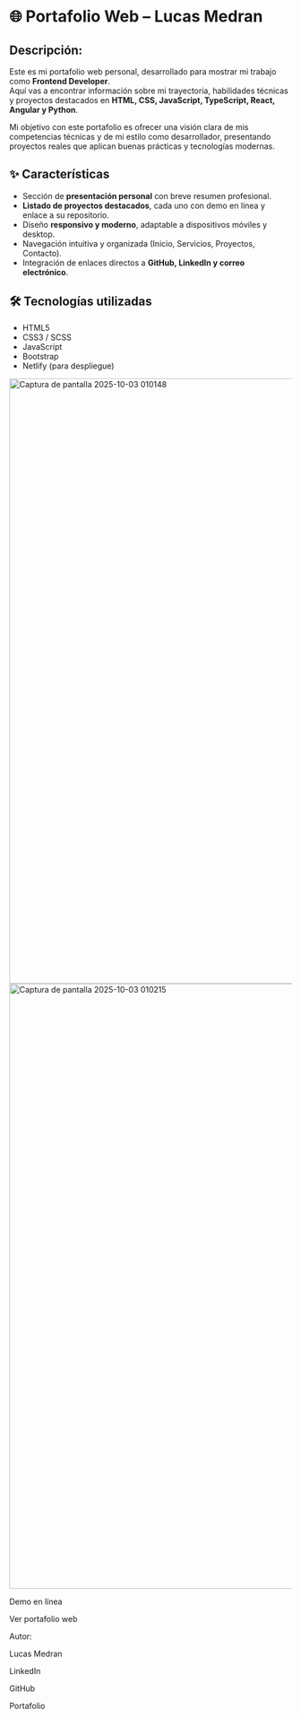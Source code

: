 # 🌐 Portafolio Web – Lucas Medran

## Descripción:
Este es mi portafolio web personal, desarrollado para mostrar mi trabajo como **Frontend Developer**.  
Aquí vas a encontrar información sobre mi trayectoria, habilidades técnicas y proyectos destacados en **HTML, CSS, JavaScript, TypeScript, React, Angular y Python**.

Mi objetivo con este portafolio es ofrecer una visión clara de mis competencias técnicas y de mi estilo como desarrollador, presentando proyectos reales que aplican buenas prácticas y tecnologías modernas.

## ✨ Características
- Sección de **presentación personal** con breve resumen profesional.  
- **Listado de proyectos destacados**, cada uno con demo en línea y enlace a su repositorio.  
- Diseño **responsivo y moderno**, adaptable a dispositivos móviles y desktop.  
- Navegación intuitiva y organizada (Inicio, Servicios, Proyectos, Contacto).  
- Integración de enlaces directos a **GitHub, LinkedIn y correo electrónico**.  

## 🛠️ Tecnologías utilizadas
- HTML5  
- CSS3 / SCSS  
- JavaScript  
- Bootstrap  
- Netlify (para despliegue)  

<img width="1920" height="1080" alt="Captura de pantalla 2025-10-03 010148" src="https://github.com/user-attachments/assets/5dfbb774-da8d-46c7-b443-8f53d55b93cd" />
<img width="1920" height="1080" alt="Captura de pantalla 2025-10-03 010215" src="https://github.com/user-attachments/assets/48de9b79-c521-4ebb-bbfd-eb77c8c485f6" />

Demo en línea

Ver portafolio web

Autor:

Lucas Medran

LinkedIn

GitHub

Portafolio
